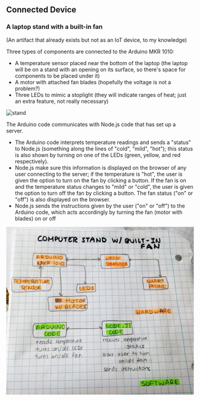 ## Connected Device  
### A laptop stand with a built-in fan
(An artifact that already exists but not as an IoT device, to my knowledge)

Three types of components are connected to the Arduino MKR 1010:
- A temperature sensor placed near the bottom of the laptop (the laptop will be on a stand with an opening on its surface, so there's space for components to be placed under it)
- A motor with attached fan blades (hopefully the voltage is not a problem?)
- Three LEDs to mimic a stoplight (they will indicate ranges of heat; just an extra feature, not really necessary)  
  
![stand](/Connected-Device/Images/stang.jpg)    
  
The Arduino code communicates with Node.js code that has set up a server.
- The Arduino code interprets temperature readings and sends a "status" to Node.js (something along the lines of "cold", "mild", "hot"); this status is also shown by turning on one of the LEDs (green, yellow, and red respectively).
- Node.js make sure this information is displayed on the browser of any user connecting to the server; if the temperature is "hot", the user is given the option to turn on the fan by clicking a button. If the fan is on and the temperature status changes to "mild" or "cold", the user is given the option to turn off the fan by clicking a button. The fan status ("on" or "off") is also displayed on the browser.
- Node.js sends the instructions given by the user ("on" or "off") to the Arduino code, which acts accordingly by turning the fan (motor with blades) on or off  
  
![diagram](/Connected-Device/Images/diagram.jpg)  
